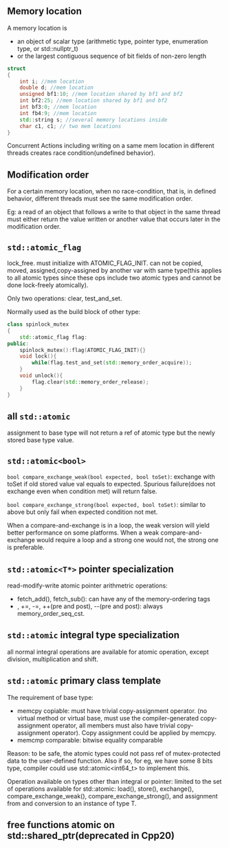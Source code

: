 ## Memory location
A memory location is
* an object of scalar type (arithmetic type, pointer type, enumeration type, or std::nullptr_t)
* or the largest contiguous sequence of bit fields of non-zero length 

```cpp
struct
{
    int i; //mem location
    double d; //mem location
    unsigned bf1:10; //mem location shared by bf1 and bf2
    int bf2:25; //mem location shared by bf1 and bf2
    int bf3:0; //mem location
    int fb4:9; //mem location
    std::string s; //several memory locations inside
    char c1, c1; // two mem locations
}
```
Concurrent Actions including writing on a same mem location in different threads creates race condition(undefined behavior).

## Modification order

For a certain memory location, when no race-condition, that is, in defined behavior, different threads must see the same modification order. 

Eg: a read of an object that follows a write to that object in the same thread must either return the value written or another value that occurs later in the modification order.

## `std::atomic_flag`

lock_free. must initialize with ATOMIC_FLAG_INIT. can not be copied, moved, assigned,copy-assigned by another var with same type(this applies to all atomic types since these ops include two atomic types and cannot be done lock-freely atomically).

Only two operations: clear, test_and_set.

Normally used as the build block of other type: 

```cpp
class spinlock_mutex
{
    std::atomic_flag flag:
public:
    spinlock_mutex():flag(ATOMIC_FLAG_INIT){}
    void lock(){
        while(flag.test_and_set(std::memory_order_acquire));
    }
    void unlock(){
        flag.clear(std::memory_order_release);
    }
}
```

## all `std::atomic`

assignment to base type will not return a ref of atomic type but the newly stored base type value.

## `std::atomic<bool>`

`bool compare_exchange_weak(bool expected, bool toSet)`: exchange with toSet if old stored value val equals to expected. Spurious failure(does not exchange even when condition met) will return false.

`bool compare_exchange_strong(bool expected, bool toSet)`:
similar to above but only fail when expected condition not met.

When a compare-and-exchange is in a loop, the weak version will yield better performance on some platforms. When a weak compare-and-exchange would require a loop and a strong one would not, the strong one is preferable.

## `std::atomic<T*>` pointer specialization

read-modify-write atomic pointer arithmetric operations: 

* fetch_add(), fetch_sub(): can have any of the memory-ordering tags 
* , +=, -=, ++(pre and post), --(pre and post): always memory_order_seq_cst.
  
## `std::atomic` integral type specialization

all normal integral operations are available for atomic operation, except division, multiplication and shift.

## `std::atomic` primary class template

The requirement of base type:
* memcpy copiable: must have trivial copy-assignment operator. (no virtual method or virtual base, must use the compiler-generated copy-assignment operator, all members must also have trivial copy-assignment operator). Copy assignment could be applied by memcpy.
* memcmp comparable: bitwise equality comparable

Reason: to be safe, the atomic types could not pass ref of mutex-protected data to the user-defined function. Also if so, for eg, we have some 8 bits type, compiler could use std::atomic<int64_t> to implement this.

Operation available on types other than integral or pointer:
limited to the set of operations available for std::atomic<bool>: load(), store(), exchange(), compare_exchange_weak(), compare_exchange_strong(), and assignment from and conversion to an instance of type T.

## free functions atomic on std::shared_ptr(deprecated in Cpp20)
